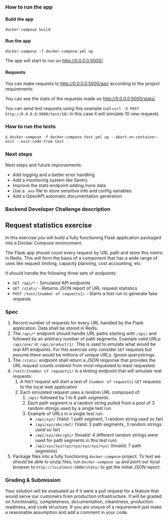 ### How to run the app

#### Build the app
`docker-compose build`  

#### Run the app
`docker-compose -f docker-compose.yml up`

The app will start to run on http://0.0.0.0:5000/

#### Requests
You can make requests to http://0.0.0.0:5000/api/<path> according to the project requirements

You can see the stats of the requests made on http://0.0.0.0:5000/stats/

You can send test requests using this example curl
`curl -X POST http://0.0.0.0:5000/test/10/`
In this case it will simulate 10 new requests

### How to run the tests
`$ docker-compose -f docker-compose.test.yml up --abort-on-container-exit --exit-code-from test`


### Next steps
Next steps and future improvements:
* Add logging and a better error handling
* Add a monitoring system like Sentry
* Improve the stats endpoint adding more data
* Use a `.env` file to store sensitive info and config variables
* Add a OpenAPI automatic documentation generation

### Backend Developer Challenge description

## Request statistics exercise

In this exercise you will build a fully functioning Flask application packaged into
a Docker Compose environment.

The Flask app should count every request by URL path and store this metric in Redis.
This will form the basis of a component that has a wide range of uses like
request limiting, capacity planning, cost accounting, etc.

It should handle the following three sets of endpoints:
* `GET /api/*` - Simulated API endpoints
* `GET /stats/` - Returns JSON report of URL request statistics
* `POST /test/{number of requests}/` - Starts a test run to generate fake requests

### Spec

1. Record number of requests for every URL handled by the Flask application.  Data shall be stored in Redis.
1. The `/api/*` endpoint should handle URL paths starting with `/api/` and followed by an arbitrary number of path segments.
   Example valid URLs: `/api/one/` or `/api/product/1/`. This is used to emulate what would be real API endpoints.
   For this exercise only consider `GET` requests but assume there would be millions of unique URLs. Ignore querystrings.
1. The `/stats/` endpoint shall return a JSON response that provides the URL request counts ordered from most
    requested to least requested.
1. `/test/{number of requests}/` is a testing endpoint that will simulate real requests:
   1. A `POST` request will start a test of `{number of requests}` `GET` requests to the local web application
   1. Each simulated request uses a random URL composed of:
      1. `/api/` followed by 1 to 6 path segments
      1. Each path segment is a random string pulled from a pool of 3 random strings used by a single test run
      1. Example of URLs in a single test run:
         * `/api/xyz/` (Valid: 1 path segment, 1 random string used so far)
         * `/api/xyz/abc/def/` (Valid: 3 path segments, 3 random strings used so far)
         * `/api/xyz/abc/ghi/` (Invalid: 4 different random strings were used for path segments in this test run)
         * `/api/xyz/xyz/xyz/xyz/xyz/xyz/xyz/` (Invalid: 7 path segments)
1. Package files into a fully functioning `docker-compose` project. To test we should be able to unzip files,
   run `docker-compose up` and point our local browser to `http://localhost:5000/stats/` to get the initial JSON report.

### Grading & Submission

Your solution will be evaluated as if it were a pull request for a feature that would serve our customers from production infrastructure. It will be graded on functionality, completeness, documentation, cleanliness, production readiness, and code structure.  If you are unsure of a requirement just make a reasonable assumption and add a comment in your code.